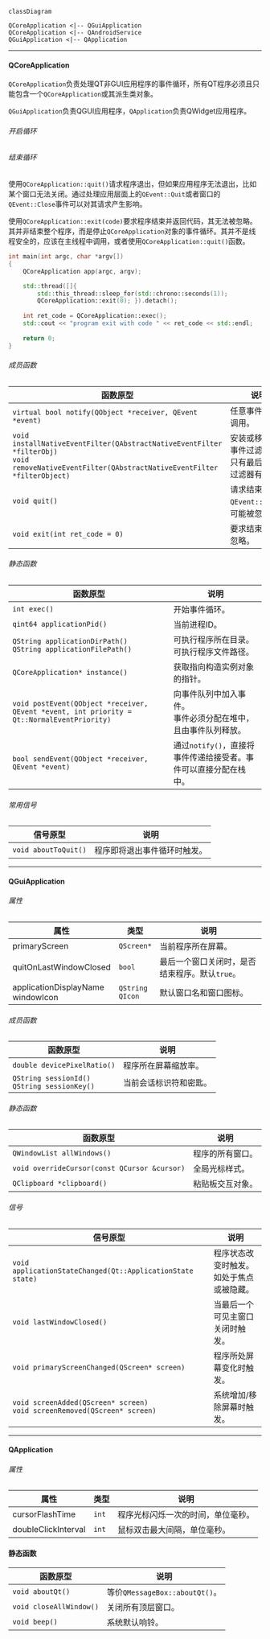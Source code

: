 ```mermaid
classDiagram

QCoreApplication <|-- QGuiApplication
QCoreApplication <|-- QAndroidService
QGuiApplication <|-- QApplication
```

---

#### QCoreApplication

`QCoreApplication`负责处理QT非GUI应用程序的事件循环，所有QT程序必须且只能包含一个`QCoreApplication`或其派生类对象。

`QGuiApplication`负责QGUI应用程序，`QApplication`负责QWidget应用程序。

###### 开启循环

###### 结束循环

使用`QCoreApplication::quit()`请求程序退出，但如果应用程序无法退出，比如某个窗口无法关闭。通过处理应用层面上的`QEvent::Quit`或者窗口的`QEvent::Close`事件可以对其请求产生影响。

使用`QCoreApplication::exit(code)`要求程序结束并返回代码，其无法被忽略。其并非结束整个程序，而是停止`QCoreApplication`对象的事件循环。其并不是线程安全的，应该在主线程中调用，或者使用`QCoreApplication::quit()`函数。

```cpp
int main(int argc, char *argv[])
{
    QCoreApplication app(argc, argv);

    std::thread([]{
        std::this_thread::sleep_for(std::chrono::seconds(1));
        QCoreApplication::exit(0); }).detach();
    
    int ret_code = QCoreApplication::exec();
    std::cout << "program exit with code " << ret_code << std::endl;
    
    return 0;
}
```

###### 成员函数

| 函数原型                                                     | 说明                                                       |
| ------------------------------------------------------------ | ---------------------------------------------------------- |
| `virtual bool notify(QObject *receiver, QEvent *event)`      | 任意事件触发时调用。                                       |
| `void installNativeEventFilter(QAbstractNativeEventFilter *filterObj)`<br />`void removeNativeEventFilter(QAbstractNativeEventFilter *filterObject)` | 安装或移除本地事件过滤器。<br />只有最后安装的过滤器有效。 |
| `void quit()`                                                | 请求结束，触发`QEvent::Quit`，可能被忽略。                 |
| `void exit(int ret_code = 0)`                                | 要求结束，不能忽略。                                       |

###### 静态函数

| 函数原型                                                     | 说明                                                         |
| ------------------------------------------------------------ | ------------------------------------------------------------ |
| `int exec()`                                                 | 开始事件循环。                                               |
| `qint64 applicationPid()`                                    | 当前进程ID。                                                 |
| `QString applicationDirPath()`<br />`QString applicationFilePath()` | 可执行程序所在目录。<br />可执行程序文件路径。               |
| `QCoreApplication* instance()`                               | 获取指向构造实例对象的指针。                                 |
| `void postEvent(QObject *receiver, QEvent *event, int priority = Qt::NormalEventPriority)` | 向事件队列中加入事件。<br />事件必须分配在堆中，且由事件队列释放。 |
| `bool sendEvent(QObject *receiver, QEvent *event)`           | 通过`notify()`，直接将事件传递给接受者。事件可以直接分配在栈中。 |


###### 常用信号

| 信号原型             | 说明                         |
| -------------------- | ---------------------------- |
| `void aboutToQuit()` | 程序即将退出事件循环时触发。 |

---

#### QGuiApplication

###### 属性

| 属性                                   | 类型                   | 说明                                           |
| -------------------------------------- | ---------------------- | ---------------------------------------------- |
| primaryScreen                          | `QScreen*`             | 当前程序所在屏幕。                             |
| quitOnLastWindowClosed                 | `bool`                 | 最后一个窗口关闭时，是否结束程序。默认`true`。 |
| applicationDisplayName<br />windowIcon | `QString`<br />`QIcon` | 默认窗口名和窗口图标。                         |

###### 成员函数

| 函数原型                                          | 说明                   |
| ------------------------------------------------- | ---------------------- |
| `double devicePixelRatio()`                       | 程序所在屏幕缩放率。   |
| `QString sessionId()`<br />`QString sessionKey()` | 当前会话标识符和密匙。 |

###### 静态函数

| 函数原型                                     | 说明             |
| -------------------------------------------- | ---------------- |
| `QWindowList allWindows()`                   | 程序的所有窗口。 |
| `void overrideCursor(const QCursor &cursor)` | 全局光标样式。   |
| `QClipboard *clipboard()`                    | 粘贴板交互对象。 |

###### 信号

| 信号原型                                                     | 说明                                           |
| ------------------------------------------------------------ | ---------------------------------------------- |
| `void applicationStateChanged(Qt::ApplicationState state)`   | 程序状态改变时触发。<br />如处于焦点或被隐藏。 |
| `void lastWindowClosed()`                                    | 当最后一个可见主窗口关闭时触发。               |
| `void primaryScreenChanged(QScreen* screen)`                 | 程序所处屏幕变化时触发。                       |
| `void screenAdded(QScreen* screen)`<br />`void screenRemoved(QScreen* screen)` | 系统增加/移除屏幕时触发。                      |

---

#### QApplication

###### 属性

| 属性                | 类型  | 说明                               |
| ------------------- | ----- | ---------------------------------- |
| cursorFlashTime     | `int` | 程序光标闪烁一次的时间，单位毫秒。 |
| doubleClickInterval | `int` | 鼠标双击最大间隔，单位毫秒。       |

#### 静态函数

| 函数原型                | 说明                           |
| ----------------------- | ------------------------------ |
| `void aboutQt()`        | 等价`QMessageBox::aboutQt()`。 |
| `void closeAllWindow()` | 关闭所有顶层窗口。             |
| `void beep()`           | 系统默认响铃。                 |

